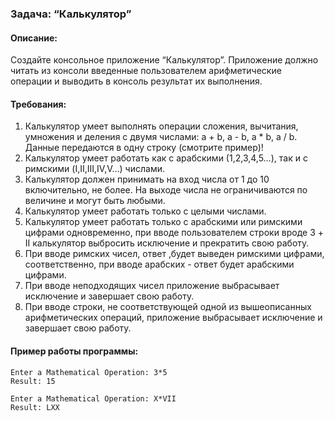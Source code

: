  ### Задача: “Калькулятор”

#### Описание:

Создайте консольное приложение “Калькулятор”. Приложение должно читать из консоли введенные пользователем арифметические операции и выводить в консоль результат их выполнения.

#### Требования:

1. Калькулятор умеет выполнять операции сложения, вычитания, умножения и деления с двумя числами: a + b, a - b, a * b, a / b. Данные передаются в одну строку (смотрите пример)!
2. Калькулятор умеет работать как с арабскими (1,2,3,4,5…), так и с римскими (I,II,III,IV,V…) числами.
3. Калькулятор должен принимать на вход числа от 1 до 10 включительно, не более. На выходе числа не ограничиваются по величине и могут быть любыми.
4. Калькулятор умеет работать только с целыми числами.
5. Калькулятор умеет работать только с арабскими или римскими цифрами одновременно, при вводе пользователем строки вроде 3 + II калькулятор выбросить исключение и прекратить свою работу.
6. При вводе римских чисел, ответ ,будет выведен римскими цифрами, соответственно, при вводе арабских - ответ будет арабскими цифрами.
7. При вводе неподходящих чисел приложение выбрасывает исключение и завершает свою работу.
8. При вводе строки, не соответствующей одной из вышеописанных арифметических операций, приложение выбрасывает исключение и завершает свою работу.

#### Пример работы программы:

```
Enter a Mathematical Operation: 3*5
Result: 15

Enter a Mathematical Operation: X*VII
Result: LXX
```

